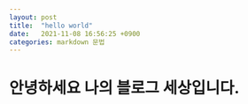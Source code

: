 ```yaml
---
layout: post
title:  "hello world"
date:   2021-11-08 16:56:25 +0900
categories: markdown 문법
---
```


# 안녕하세요 나의 블로그 세상입니다.